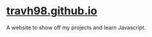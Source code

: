 # [travh98.github.io](http://travh98.github.io)
A website to show off my projects and learn Javascript.
